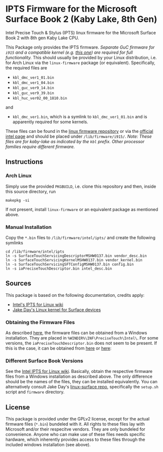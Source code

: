 # IPTS Firmware for the Microsoft Surface Book 2 (Kaby Lake, 8th Gen)

Intel Precise Touch & Stylus (IPTS) linux firmware for the Microsoft Surface Book 2 with 8th gen Kaby Lake CPU.

This Package only provides the IPTS firmware.
_Separate GuC firmware for `i915` and a compatible kernel (e.g. [this one][jakeday-linux-surface]) are required for full functionality._
This should usually be provided by your Linux distribution, i.e. for Arch Linux via the `linux-firmware` package (or equivalent).
Specifically, the required files are

- `kbl_dmc_ver1_01.bin`
- `kbl_dmc_ver1_04.bin`
- `kbl_guc_ver9_14.bin`
- `kbl_guc_ver9_39.bin`
- `kbl_huc_ver02_00_1810.bin`

and

- `kbl_dmc_ver1.bin`, which is a symlink to `kbl_dmc_ver1_01.bin` and is apparently required for some kernels.

These files can be found in the [linux firmware repository][firmware-i915-kernel] or via the [official intel page][firmware-i915-intel] and should be placed under `/lib/firmware/i915/`.
_Note: These files are for kaby-lake as indicated by the `kbl` prefix._
_Other processor families require different firmware._

## Instructions

### Arch Linux

Simply use the provided `PKGBUILD`, i.e. clone this repository and then, inside this source directory, run

```shell
makepkg -si
```

If not present, install `linux-firmware` or an equivalent package as mentioned above.

### Manual Installation

Copy the `*.bin` files to `/lib/firmware/intel/ipts/` and create the following symlinks

```shell
cd /lib/firmware/intel/ipts
ln -s SurfaceTouchServicingDescriptorMSHW0137.bin vendor_desc.bin
ln -s SurfaceTouchServicingKernelMSHW0137.bin vendor_kernel.bin
ln -s SurfaceTouchServicingSFTConfigMSHW0137.bin config.bin
ln -s iaPreciseTouchDescriptor.bin intel_desc.bin
```

## Sources

This package is based on the following documentation, credits apply:

- [Intel's IPTS for Linux wiki][ipts-linux-wiki]
- [Jake Day's Linux kernel for Surface devices][jakeday-linux-surface]

### Obtaining the Firmware Files

As described [here][ipts-linux-wiki], the firmware files can be obtained from a Windows installation.
They are placed in `%WINDIR%\INF\PreciseTouch\Intel\`.
For some versions, the `iaPreciseTouchDescriptor.bin` does not seem to be present.
If this is the case, it can be obtained from [here][jakeday-linux-surface-firmware] or [here][axelrtgs-linux-firmware]:

### Different Surface Book Versions

See the [Intel IPTS for Linux wiki][ipts-linux-wiki].
Basically, obtain the respective firmware files from a Windows installation as described above.
The only difference should be the names of the files, they can be installed equivalently.
You can alternatively consult Jake Day's [linux-surface repo][jakeday-linux-surface], specifically the `setup.sh` script and `firmware` directory.

## License

This package is provided under the GPLv2 license, except for the actual firmware files (`*.bin`) bundeled with it.
All rights to these files lay with Microsoft and/or their respecitve vendors.
They are only bundeled for convenience.
Anyone who can make use of these files needs specific hardware, which inherently provides access to these files through the included windows installation (see above).

[firmware-i915-kernel]: https://git.kernel.org/pub/scm/linux/kernel/git/firmware/linux-firmware.git/tree/i915
[firmware-i915-intel]: https://01.org/linuxgraphics/downloads/firmware
[ipts-linux-wiki]: https://github.com/ipts-linux-org/ipts-linux-new/wiki
[jakeday-linux-surface]: https://github.com/jakeday/linux-surface
[jakeday-linux-surface-firmware]: https://github.com/jakeday/linux-surface/tree/master/firmware
[axelrtgs-linux-firmware]: https://github.com/axelrtgs/linux-firmware-ipts/tree/master/intel/ipts
